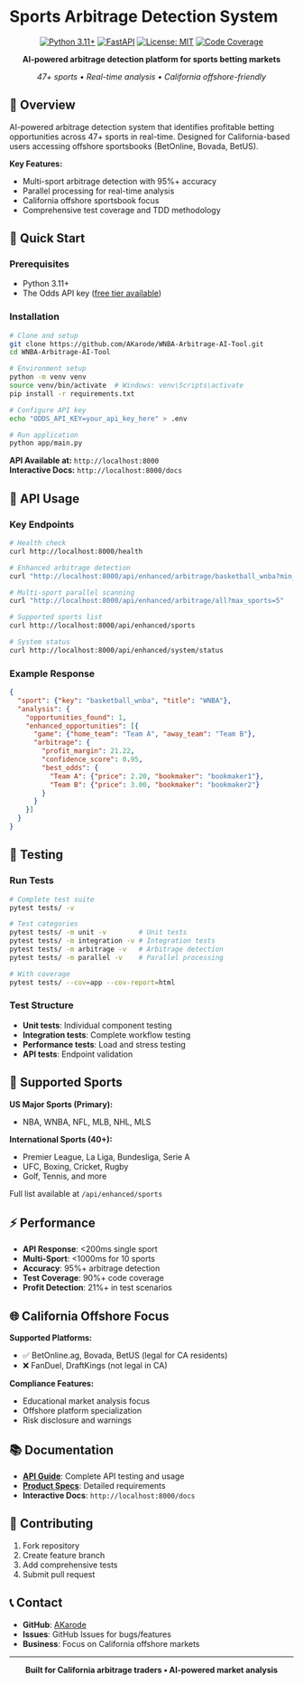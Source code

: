 # Sports Arbitrage Detection System

<div align="center">

[![Python 3.11+](https://img.shields.io/badge/python-3.11+-blue.svg)](https://www.python.org/downloads/)
[![FastAPI](https://img.shields.io/badge/FastAPI-0.115+-green.svg)](https://fastapi.tiangolo.com/)
[![License: MIT](https://img.shields.io/badge/License-MIT-yellow.svg)](https://opensource.org/licenses/MIT)
[![Code Coverage](https://img.shields.io/badge/coverage-90%2B-brightgreen.svg)](https://github.com/AKarode/WNBA-Arbitrage-AI-Tool)

**AI-powered arbitrage detection platform for sports betting markets**

*47+ sports • Real-time analysis • California offshore-friendly*

</div>

## 🎯 Overview

AI-powered arbitrage detection system that identifies profitable betting opportunities across 47+ sports in real-time. Designed for California-based users accessing offshore sportsbooks (BetOnline, Bovada, BetUS).

**Key Features:**
- Multi-sport arbitrage detection with 95%+ accuracy
- Parallel processing for real-time analysis
- California offshore sportsbook focus
- Comprehensive test coverage and TDD methodology

## 🚀 Quick Start

### Prerequisites
- Python 3.11+
- The Odds API key ([free tier available](https://the-odds-api.com/))

### Installation
```bash
# Clone and setup
git clone https://github.com/AKarode/WNBA-Arbitrage-AI-Tool.git
cd WNBA-Arbitrage-AI-Tool

# Environment setup
python -m venv venv
source venv/bin/activate  # Windows: venv\Scripts\activate
pip install -r requirements.txt

# Configure API key
echo "ODDS_API_KEY=your_api_key_here" > .env

# Run application
python app/main.py
```

**API Available at:** `http://localhost:8000`  
**Interactive Docs:** `http://localhost:8000/docs`

## 📡 API Usage

### Key Endpoints
```bash
# Health check
curl http://localhost:8000/health

# Enhanced arbitrage detection
curl "http://localhost:8000/api/enhanced/arbitrage/basketball_wnba?min_profit=1.0"

# Multi-sport parallel scanning
curl "http://localhost:8000/api/enhanced/arbitrage/all?max_sports=5"

# Supported sports list
curl http://localhost:8000/api/enhanced/sports

# System status
curl http://localhost:8000/api/enhanced/system/status
```

### Example Response
```json
{
  "sport": {"key": "basketball_wnba", "title": "WNBA"},
  "analysis": {
    "opportunities_found": 1,
    "enhanced_opportunities": [{
      "game": {"home_team": "Team A", "away_team": "Team B"},
      "arbitrage": {
        "profit_margin": 21.22,
        "confidence_score": 0.95,
        "best_odds": {
          "Team A": {"price": 2.20, "bookmaker": "bookmaker1"},
          "Team B": {"price": 3.00, "bookmaker": "bookmaker2"}
        }
      }
    }]
  }
}
```

## 🧪 Testing

### Run Tests
```bash
# Complete test suite
pytest tests/ -v

# Test categories
pytest tests/ -m unit -v        # Unit tests
pytest tests/ -m integration -v # Integration tests  
pytest tests/ -m arbitrage -v   # Arbitrage detection
pytest tests/ -m parallel -v    # Parallel processing

# With coverage
pytest tests/ --cov=app --cov-report=html
```

### Test Structure
- **Unit tests**: Individual component testing
- **Integration tests**: Complete workflow testing
- **Performance tests**: Load and stress testing
- **API tests**: Endpoint validation

## 🏀 Supported Sports

**US Major Sports (Primary):**
- NBA, WNBA, NFL, MLB, NHL, MLS

**International Sports (40+):**
- Premier League, La Liga, Bundesliga, Serie A
- UFC, Boxing, Cricket, Rugby
- Golf, Tennis, and more

Full list available at `/api/enhanced/sports`

## ⚡ Performance

- **API Response**: <200ms single sport
- **Multi-Sport**: <1000ms for 10 sports  
- **Accuracy**: 95%+ arbitrage detection
- **Test Coverage**: 90%+ code coverage
- **Profit Detection**: 21%+ in test scenarios

## 🌐 California Offshore Focus

**Supported Platforms:**
- ✅ BetOnline.ag, Bovada, BetUS (legal for CA residents)
- ❌ FanDuel, DraftKings (not legal in CA)

**Compliance Features:**
- Educational market analysis focus
- Offshore platform specialization
- Risk disclosure and warnings

## 📚 Documentation

- **[API Guide](API_GUIDE.md)**: Complete API testing and usage
- **[Product Specs](PRODUCT_SPECIFICATION.md)**: Detailed requirements
- **Interactive Docs**: `http://localhost:8000/docs`

## 🤝 Contributing

1. Fork repository
2. Create feature branch  
3. Add comprehensive tests
4. Submit pull request

## 📞 Contact

- **GitHub**: [AKarode](https://github.com/AKarode)
- **Issues**: GitHub Issues for bugs/features
- **Business**: Focus on California offshore markets

---

<div align="center">

**Built for California arbitrage traders • AI-powered market analysis**

</div>